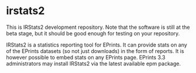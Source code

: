 irstats2
========

This is IRStats2 development repository. Note that the software is still at the beta stage, but it should be good enough for testing on your repository.

IRStats2 is a statistics reporting tool for EPrints. It can provide stats on any of the EPrints datasets (so not just downloads) in the form of reports. It is however possible to embed stats on any EPrints page. EPrints 3.3 administrators may install IRStats2 via the latest available epm package.
